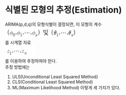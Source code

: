 # 식별된 모형의 추정(Estimation)

ARIMA(p,d,q)의 모형식별이 결정되면, 이 모형의 계수   
![jpg](./img/re4.PNG)   
를 시계열 자료   
![jpg](./img/re5.PNG)   
를 이용하여 추정하여야 한다.    
추정 방법에는   
1. ULS(Unconditional Least Squared Method)
2. CLS(Conditional Least Squared Method)
3. ML(Maximum Likelihood Method)
이렇게 세 가지가 있다.   
